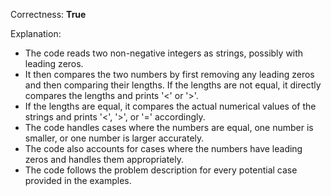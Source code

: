 Correctness: **True**

Explanation: 
- The code reads two non-negative integers as strings, possibly with leading zeros.
- It then compares the two numbers by first removing any leading zeros and then comparing their lengths. If the lengths are not equal, it directly compares the lengths and prints '<' or '>'.
- If the lengths are equal, it compares the actual numerical values of the strings and prints '<', '>', or '=' accordingly.
- The code handles cases where the numbers are equal, one number is smaller, or one number is larger accurately.
- The code also accounts for cases where the numbers have leading zeros and handles them appropriately.
- The code follows the problem description for every potential case provided in the examples.